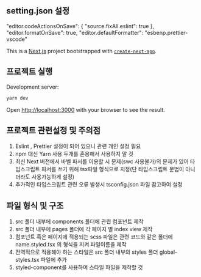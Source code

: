 ## setting.json 설정

  "editor.codeActionsOnSave": {
    "source.fixAll.eslint": true
  },
  "editor.formatOnSave": true,
  "editor.defaultFormatter": "esbenp.prettier-vscode"

This is a [Next.js](https://nextjs.org/) project bootstrapped with [`create-next-app`](https://github.com/vercel/next.js/tree/canary/packages/create-next-app).

## 프로젝트 실행

Development server:

```bash
yarn dev
```

Open [http://localhost:3000](http://localhost:3000) with your browser to see the result.

## 프로젝트 관련설정 및 주의점

1. Eslint , Prettier 설정이 되어 있으니 관련 개인 설정 필요
2. npm 대신 Yarn 사용 두개를 혼용해서 사용하지 말 것
3. 최신 Next 버전에서 바벨 파서를 이용할 시 문제(swc 사용불가)의 문제가 있어 타입스크립트 파서를 쓰기 위해 tsx파일 형식으로 지정(단 타입스크립트 문법이 아니더라도 사용가능하게 설정)
4. 추가적인 타입스크립트 관련 오류 발생시 tsconfig.json 파일 참고하여 설정

## 파일 형식 및 구조

1. src 폴더 내부에 components 폴더에 관련 컴포넌트 제작
2. src 폴더 내부에 pages 폴더에 각 페이지 별 index view 제작
3. 컴포넌트 혹은 페이지에 적용되는 scss 파일은 관련 코드와 같은 폴더에 name.styled.tsx 의 형식을 지켜 파일이름을 제작
4. 전역적으로 적용해야 하는 스타일은 src 폴더 내부의 styles 폴더 global-styles.tsx 파일에 추가
5. styled-component를 사용하여 스타일 파일을 제작할 것

